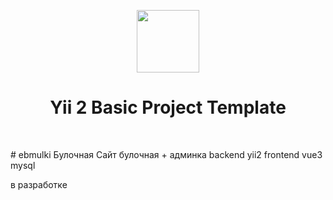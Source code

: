 <p align="center">
    <a href="https://github.com/artivus2" target="_blank">
        <img src="https://https://github.com/artivus2/embulki/embulki.jpg" height="100px">
    </a>
    <h1 align="center">Yii 2 Basic Project Template</h1>
    <br>
</p>
# ebmulki
Булочная
Сайт булочная + админка
backend yii2
frontend vue3
mysql

в разработке
